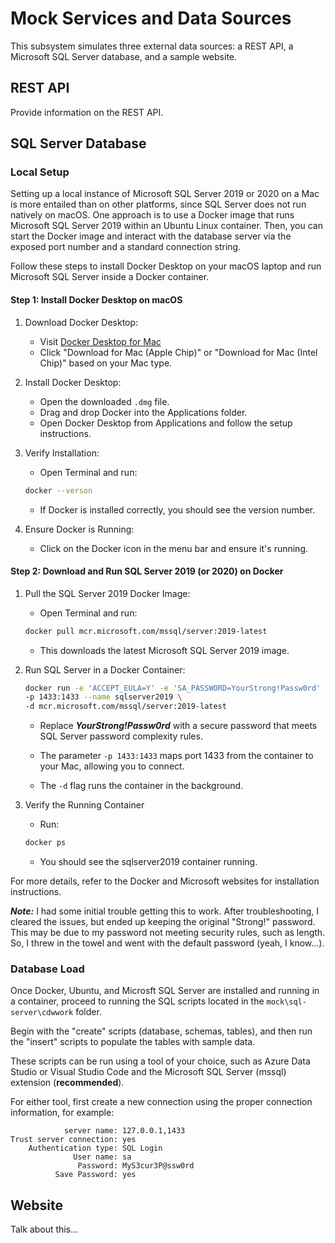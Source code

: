 # Mock Services and Data Sources
This subsystem simulates three external data sources: a REST API, a Microsoft SQL Server database, and a sample website.

## REST API
Provide information on the REST API.

## SQL Server Database
### Local Setup
Setting up a local instance of Microsoft SQL Server 2019 or 2020 on a Mac is more entailed than on other platforms, since SQL Server does not run natively on macOS. One approach is to use a Docker image that runs Microsoft SQL Server 2019 within an Ubuntu Linux container. Then, you can start the Docker image and interact with the database server via the exposed port number and a standard connection string.

Follow these steps to install Docker Desktop on your macOS laptop and run Microsoft SQL Server inside a Docker container.
#### Step 1: Install Docker Desktop on macOS
1. Download Docker Desktop:
   - Visit [Docker Desktop for Mac](https://www.docker.com/products/docker-desktop/)
   - Click "Download for Mac (Apple Chip)" or "Download for Mac (Intel Chip)" based on your Mac type.

2. Install Docker Desktop:
   - Open the downloaded `.dmg` file.
   - Drag and drop Docker into the Applications folder.
   - Open Docker Desktop from Applications and follow the setup instructions.

3. Verify Installation:
   - Open Terminal and run:  
   ```sh
   docker --verson
   ```

   - If Docker is installed correctly, you should see the version number.

4. Ensure Docker is Running:
   - Click on the Docker icon in the menu bar and ensure it's running.

#### Step 2: Download and Run SQL Server 2019 (or 2020) on Docker
1. Pull the SQL Server 2019 Docker Image:
   - Open Terminal and run:

   ```sh
   docker pull mcr.microsoft.com/mssql/server:2019-latest
   ```

   - This downloads the latest Microsoft SQL Server 2019 image.

2. Run SQL Server in a Docker Container:
   ```sh
   docker run -e 'ACCEPT_EULA=Y' -e 'SA_PASSWORD=YourStrong!Passw0rd' \
   -p 1433:1433 --name sqlserver2019 \
   -d mcr.microsoft.com/mssql/server:2019-latest
   ```

   - Replace **_YourStrong!Passw0rd_** with a secure password that meets SQL Server password complexity rules.

   - The parameter `-p 1433:1433` maps port 1433 from the container to your Mac, allowing you to connect.

   - The `-d` flag runs the container in the background.

3. Verify the Running Container
   - Run:
   ```sh
   docker ps
   ```

   - You should see the sqlserver2019 container running.

For more details, refer to the Docker and Microsoft websites for installation instructions.  

**_Note:_** I had some initial trouble getting this to work. After troubleshooting, I cleared the issues, but ended up keeping the original "Strong!" password. This may be due to my password not meeting security rules, such as length. So, I threw in the towel and went with the default password (yeah, I know...).  

### Database Load
Once Docker, Ubuntu, and Microsft SQL Server are installed and running in a container, proceed to running the SQL scripts located in the `mock\sql-server\cdwwork` folder.  

Begin with the "create" scripts (database, schemas, tables), and then run the "insert" scripts to populate the tables with sample data.  

These scripts can be run using a tool of your choice, such as Azure Data Studio or Visual Studio Code and the Microsoft SQL Server (mssql) extension (**recommended**).  

For either tool, first create a new connection using the proper connection information, for example:  
```text
            server name: 127.0.0.1,1433  
Trust server connection: yes  
    Authentication type: SQL Login  
              User name: sa  
               Password: MyS3cur3P@ssw0rd  
          Save Password: yes  
```

## Website
Talk about this...
